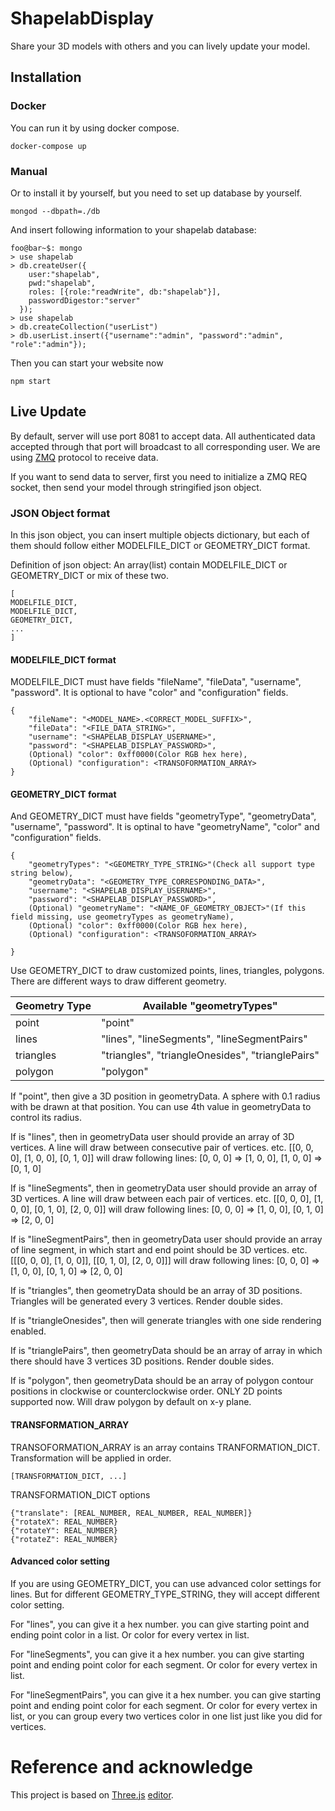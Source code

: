 # ShapelabDisplay

Share your 3D models with others and you can lively update your model.

## Installation

### Docker
You can run it by using docker compose.

`docker-compose up`

### Manual

Or to install it by yourself, but you need to set up database by yourself.

```console
mongod --dbpath=./db
```

And insert following information to your shapelab database:

```console
foo@bar~$: mongo
> use shapelab
> db.createUser({
    user:"shapelab",
    pwd:"shapelab",
    roles: [{role:"readWrite", db:"shapelab"}],
    passwordDigestor:"server"
  });
> use shapelab
> db.createCollection("userList")
> db.userList.insert({"username":"admin", "password":"admin", "role":"admin"});
```

Then you can start your website now

```console
npm start
```

## Live Update
By default, server will use port 8081 to accept data. All authenticated data accepted through that port will broadcast to all corresponding user. We are using [ZMQ](http://zeromq.org/) protocol to receive data.

If you want to send data to server, first you need to initialize a ZMQ REQ socket, then send your model through stringified json object.

### JSON Object format
In this json object, you can insert multiple objects dictionary, but each of them should follow either MODELFILE\_DICT or GEOMETRY\_DICT format.

Definition of json object: An array(list) contain MODELFILE\_DICT or GEOMETRY\_DICT or mix of these two.
```
[
MODELFILE_DICT,
MODELFILE_DICT,
GEOMETRY_DICT,
...
]
```
#### MODELFILE_DICT format
MODELFILE_DICT must have fields "fileName", "fileData", "username", "password". It is optional to have "color" and "configuration" fields.
```
{
    "fileName": "<MODEL_NAME>.<CORRECT_MODEL_SUFFIX>",
    "fileData": "<FILE_DATA_STRING>",
    "username": "<SHAPELAB_DISPLAY_USERNAME>",
    "password": "<SHAPELAB_DISPLAY_PASSWORD>",
    (Optional) "color": 0xff0000(Color RGB hex here),
    (Optional) "configuration": <TRANSOFORMATION_ARRAY>  
}
```

#### GEOMETRY_DICT format
And GEOMETRY_DICT must have fields "geometryType", "geometryData", "username", "password". It is optinal to have "geometryName", "color" and "configuration" fields.
```
{
    "geometryTypes": "<GEOMETRY_TYPE_STRING>"(Check all support type string below),
    "geometryData": "<GEOMETRY_TYPE_CORRESPONDING_DATA>",
    "username": "<SHAPELAB_DISPLAY_USERNAME>",
    "password": "<SHAPELAB_DISPLAY_PASSWORD>",
    (Optional) "geometryName": "<NAME_OF_GEOMETRY_OBJECT>"(If this field missing, use geometryTypes as geometryName),
    (Optional) "color": 0xff0000(Color RGB hex here),
    (Optional) "configuration": <TRANSOFORMATION_ARRAY>  

}
```
Use GEOMETRY_DICT to draw customized points, lines, triangles, polygons. There are different ways to draw different geometry.

|Geometry Type|Available "geometryTypes"|
|---|---|
|point|"point"|
|lines|"lines", "lineSegments", "lineSegmentPairs"|
|triangles|"triangles", "triangleOnesides", "trianglePairs"|
|polygon|"polygon"|

If "point", then give a 3D position in geometryData. A sphere with 0.1 radius with be drawn at that position. You can use 4th value in geometryData to control its radius.

If is "lines", then in geometryData user should provide an array of 3D vertices. A line will draw between consecutive pair of vertices. etc. [[0, 0, 0], [1, 0, 0], [0, 1, 0]] will draw following lines: [0, 0, 0] => [1, 0, 0], [1, 0, 0] => [0, 1, 0]

If is "lineSegments", then in geometryData user should provide an array of 3D vertices. A line will draw between each pair of vertices. etc. [[0, 0, 0], [1, 0, 0], [0, 1, 0], [2, 0, 0]] will draw following lines: [0, 0, 0] => [1, 0, 0], [0, 1, 0] => [2, 0, 0]

If is "lineSegmentPairs", then in geometryData user should provide an array of line segment, in which start and end point should be 3D vertices. etc. [[[0, 0, 0], [1, 0, 0]], [[0, 1, 0], [2, 0, 0]]] will draw following lines: [0, 0, 0] => [1, 0, 0], [0, 1, 0] => [2, 0, 0]

If is "triangles", then geometryData should be an array of 3D positions. Triangles will be generated every 3 vertices. Render double sides.

If is "triangleOnesides", then will generate triangles with one side rendering enabled.

If is "trianglePairs", then geometryData should be an array of array in which there should have 3 vertices 3D positions. Render double sides.

If is "polygon", then geometryData should be an array of polygon contour positions in clockwise or counterclockwise order. ONLY 2D points supported now. Will draw polygon by default on x-y plane.

#### TRANSFORMATION_ARRAY
TRANSOFORMATION_ARRAY is an array contains TRANFORMATION_DICT. Transformation will be applied in order.
```
[TRANSFORMATION_DICT, ...]
```

TRANSFORMATION_DICT options
```
{"translate": [REAL_NUMBER, REAL_NUMBER, REAL_NUMBER]}
{"rotateX": REAL_NUMBER}
{"rotateY": REAL_NUMBER}
{"rotateZ": REAL_NUMBER}
```

#### Advanced color setting
If you are using GEOMETRY_DICT, you can use advanced color settings for lines. But for different GEOMETRY_TYPE_STRING, they will accept different color setting.

For "lines", you can give it a hex number. you can give starting point and ending point color in a list. Or color for every vertex in list.

For "lineSegments", you can give it a hex number. you can give starting point and ending point color for each segment. Or color for every vertex in list.

For "lineSegmentPairs", you can give it a hex number. you can give starting point and ending point color for each segment. Or color for every vertex in list, or you can group every two vertices color in one list just like you did for vertices.

# Reference and acknowledge

This project is based on [Three.js](https://github.com/mrdoob/three.js/) [editor](https://github.com/mrdoob/three.js/tree/master/editor).
